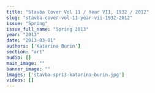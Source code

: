 ```yaml
---
title: "Stavba Cover Vol 11 / Year VII, 1932 / 2012"
slug: "stavba-cover-vol-11-year-vii-1932-2012"
issue: "Spring"
issue_full_name: "Spring 2013"
year: "2013"
date: "2013-03-01"
authors: ['Katarina Burin']
section: "art"
audio: []
main_image: ""
banner_image: ""
images: ['stavba-spr13-katarina-burin.jpg']
videos: []
---
```

